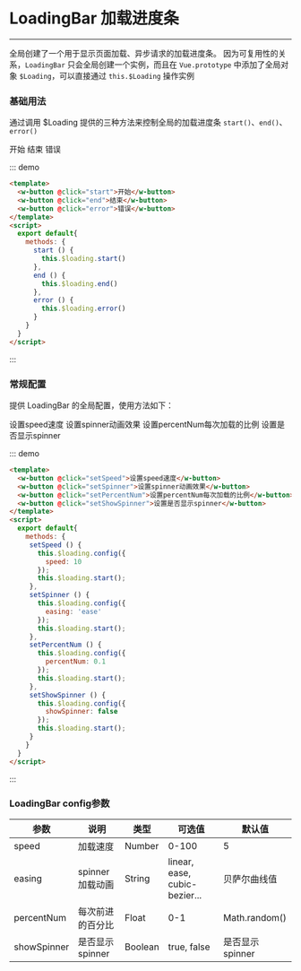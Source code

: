 # LoadingBar 加载进度条
----
全局创建了一个用于显示页面加载、异步请求的加载进度条。
因为可复用性的关系，```LoadingBar``` 只会全局创建一个实例，而且在 ```Vue.prototype``` 中添加了全局对象 ```$Loading```，可以直接通过 ```this.$Loading``` 操作实例
### 基础用法
通过调用 $Loading 提供的三种方法来控制全局的加载进度条 ```start()```、```end()```、```error()```

<script>
  export default{
    mounted () {

    },
    methods: {
      start () {
        this.$loading.start()
      },
      end () {
        this.$loading.end()
      },
      error () {
        this.$loading.error()
      },
      setSpeed () {
        this.$loading.config({
          speed: 10
        })
        this.$loading.start()
      },
      setSpinner () {
        this.$loading.config({
          easing: 'ease'
        })
        this.$loading.start()
      },
      setPercentNum () {
        this.$loading.config({
          percentNum: 0.1
        })
        this.$loading.start()
      },
      setShowSpinner () {
        this.$loading.config({
          showSpinner: false
        })
        this.$loading.start()
      }
    }
  }
</script>
<div class="demo-block">
   <w-button @click="start">开始</w-button>
   <w-button @click="end">结束</w-button>
   <w-button @click="error">错误</w-button>
</div>

::: demo

```html
<template>
  <w-button @click="start">开始</w-button>
  <w-button @click="end">结束</w-button>
  <w-button @click="error">错误</w-button>
</template>
<script>
  export default{
    methods: {
      start () {
        this.$loading.start()
      },
      end () {
        this.$loading.end()
      },
      error () {
        this.$loading.error()
      }
    }
  }
</script>
```

:::

### 常规配置
提供 LoadingBar 的全局配置，使用方法如下：

<div class="demo-block">
   <w-button @click="setSpeed">设置speed速度</w-button>
   <w-button @click="setSpinner">设置spinner动画效果</w-button>
   <w-button @click="setPercentNum">设置percentNum每次加载的比例</w-button>
   <w-button @click="setShowSpinner">设置是否显示spinner</w-button>
</div>

::: demo

```html
<template>
  <w-button @click="setSpeed">设置speed速度</w-button>
  <w-button @click="setSpinner">设置spinner动画效果</w-button>
  <w-button @click="setPercentNum">设置percentNum每次加载的比例</w-button>
  <w-button @click="setShowSpinner">设置是否显示spinner</w-button>
</template>
<script>
  export default{
    methods: {
     setSpeed () {
       this.$loading.config({
         speed: 10
       });
       this.$loading.start();
     },
     setSpinner () {
       this.$loading.config({
         easing: 'ease'
       });
       this.$loading.start();
     },
     setPercentNum () {
       this.$loading.config({
         percentNum: 0.1
       });
       this.$loading.start();
     },
     setShowSpinner () {
       this.$loading.config({
         showSpinner: false
       });
       this.$loading.start();
     }
    }
  }
</script>

```

:::

### LoadingBar config参数

| 参数      | 说明          | 类型      | 可选值                           | 默认值  |
|---------- |-------------- |---------- |--------------------------------  |-------- |
| speed | 加载速度 | Number | 0-100 | 5 |
| easing | spinner加载动画 | String | linear, ease, cubic-bezier... | 贝萨尔曲线值|
| percentNum | 每次前进的百分比 | Float | 0-1 | Math.random() |
| showSpinner | 是否显示spinner | Boolean | true, false | 是否显示spinner |
